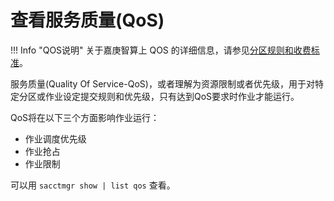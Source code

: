 # 查看服务质量(QoS)

!!! Info "QOS说明"
	关于嘉庚智算上 QOS 的详细信息，请参见[分区规则和收费标准](../introduction/partition.md)。

服务质量(Quality Of Service-QoS)，或者理解为资源限制或者优先级，用于对特定分区或作业设定提交规则和优先级，只有达到QoS要求时作业才能运行。

QoS将在以下三个方面影响作业运行：
- 作业调度优先级
- 作业抢占
- 作业限制

可以用 `sacctmgr show | list qos` 查看。
